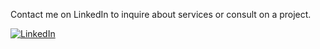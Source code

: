 Contact me on LinkedIn to inquire about services or consult on a project. 

[![LinkedIn](https://img.shields.io/badge/LinkedIn-Profile-blue?logo=linkedin)](https://www.linkedin.com/in/ryanabrego/)




